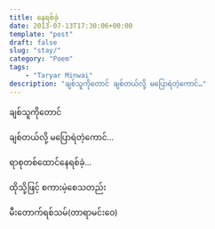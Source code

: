 ```yaml
---
title: နေရစ်ခဲ့
date: 2013-07-13T17:30:06+00:00
template: "post"  
draft: false  
slug: "stay/"  
category: "Poem"
tags:
    - "Taryar Minwai"
description: "ချစ်သူကိုတောင် ချစ်တယ်လို့ မပြောရဲတဲ့ကောင်…"
---
```

ချစ်သူကိုတောင်
  
ချစ်တယ်လို့ မပြောရဲတဲ့ကောင်…
  
ရာစုတစ်ထောင်နေရစ်ခဲ့…
  
ထိုသို့ဖြင့် စကားမဲ့စေသတည်း

မီးတောက်ရစ်သမ်(တာရာမင်းဝေ)